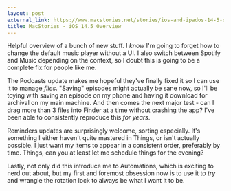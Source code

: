 ```yaml
---
layout: post
external_link: https://www.macstories.net/stories/ios-and-ipados-14-5-overview/
title: MacStories - iOS 14.5 Overview
---
```


Helpful overview of a bunch of new stuff. I <em>know</em> I'm going to forget how to change the default music player without a UI. I also switch between Spotify and Music depending on the context, so I doubt this is going to be a complete fix for people like me.

The Podcasts update makes me hopeful they've finally fixed it so I can use it to manage <em>files</em>. "Saving" episodes might actually be sane now, so I'll be toying with saving an episode on my phone and having it download for archival on my main machine. And then comes the next major test - can I drag more than 3 files into Finder at a time without crashing the app? I've been able to consistently reproduce this <em>for years</em>.

Reminders updates are surprisingly welcome, sorting especially. It's something I either haven't quite mastered in Things, or isn't actually possible. I just want my items to appear in a consistent order, preferably by time. Things, can you at least let me schedule things for the evening? 

Lastly, not only did this introduce me to Automations, which is exciting to nerd out about, but my first and foremost obsession now is to use it to <em>try</em> and wrangle the rotation lock to always be what I want it to be.
